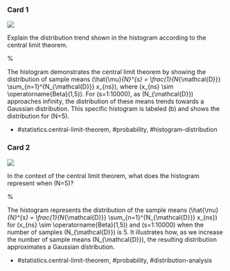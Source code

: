 ### Card 1

![](https://cdn.mathpix.com/cropped/2024_06_13_4a0eadb9c3250516aa8dg-1.jpg?height=441&width=517&top_left_y=208&top_left_x=1119)

Explain the distribution trend shown in the histogram according to the central limit theorem.

%

The histogram demonstrates the central limit theorem by showing the distribution of sample means \(\hat{\mu}_{N}^{s} = \frac{1}{N_{\mathcal{D}}} \sum_{n=1}^{N_{\mathcal{D}}} x_{ns}\), where \(x_{ns} \sim \operatorname{Beta}(1,5)\). For \(s=1:10000\), as \(N_{\mathcal{D}}\) approaches infinity, the distribution of these means trends towards a Gaussian distribution. This specific histogram is labeled (b) and shows the distribution for \(N=5\).

- #statistics.central-limit-theorem, #probability, #histogram-distribution

### Card 2

![](https://cdn.mathpix.com/cropped/2024_06_13_4a0eadb9c3250516aa8dg-1.jpg?height=441&width=517&top_left_y=208&top_left_x=1119)

In the context of the central limit theorem, what does the histogram represent when \(N=5\)?

%

The histogram represents the distribution of the sample means \(\hat{\mu}_{N}^{s} = \frac{1}{N_{\mathcal{D}}} \sum_{n=1}^{N_{\mathcal{D}}} x_{ns}\) for \(x_{ns} \sim \operatorname{Beta}(1,5)\) and \(s=1:10000\) when the number of samples \(N_{\mathcal{D}}\) is 5. It illustrates how, as we increase the number of sample means \(N_{\mathcal{D}}\), the resulting distribution approximates a Gaussian distribution.

- #statistics.central-limit-theorem, #probability, #distribution-analysis